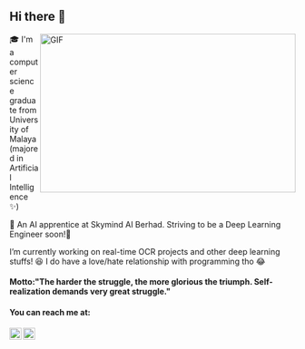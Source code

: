 ## Hi there 👋

<!--
**khairinahusny/khairinahusny** is a ✨ _special_ ✨ repository because its `README.md` (this file) appears on your GitHub profile.-->

<img align="right" alt="GIF" src="https://miro.medium.com/max/1600/0*K2WLMTExLyida7OR.gif" raw="true" width="450" height="280" />

:mortar_board: I'm a computer science graduate from University of Malaya (majored in Artificial Intelligence :sparkles:) 

:seedling: An AI apprentice at Skymind AI Berhad. Striving to be a Deep Learning Engineer soon!:muscle:

I’m currently working on real-time OCR projects and other deep learning stuffs! :satisfied: 
I do have a love/hate relationship with programming tho :joy:

<h4>Motto:"The harder the struggle, the more glorious the triumph. Self-realization demands very great struggle."</h4>

#### You can reach me at: 
<a href="https://www.linkedin.com/in/khairinahusny/" rel="nofllow">
  <img align="left" alt="Khairina Husny LinkedIn" width="21px" src="https://camo.githubusercontent.com/c8a9c5b414cd812ad6a97a46c29af67239ddaeae08c41724ff7d945fb4c047e5/68747470733a2f2f6564656e742e6769746875622e696f2f537570657254696e7949636f6e732f696d616765732f7376672f6c696e6b6564696e2e737667" style="max-width:100%;"> 
  </a>
<a href="https://www.kaggle.com/khairinaahusny" rel="nofllow">
  <img align="left" alt="Khairina Husny Kaggle" width="21px" src="https://camo.githubusercontent.com/96313f84e4c257e753560f701e77c29697410d36bbd327294980f90451fcb1bc/68747470733a2f2f6564656e742e6769746875622e696f2f537570657254696e7949636f6e732f696d616765732f7376672f6b6167676c652e737667" style="max-width:100%;"> 
  </a>
  

